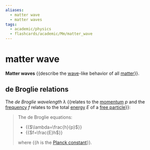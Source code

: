 ```yaml
---
aliases:
  - matter wave
  - matter waves
tags:
  - academic/physics
  - flashcards/academic/Mm/matter_wave
---
```


# matter wave

__Matter waves__ {{describe the [wave](wave.md)-like behavior of all [matter](matter.md)}}. <!--SR:!2023-05-27,13,270-->

## de Broglie relations

The _de Broglie wavelength_ $\lambda$ {{relates to the [momentum](momentum.md) $p$ and the [frequency](frequency.md) $f$ relates to the total [energy](energy.md) $E$ of a [free particle](free%20particle.md)}}: <!--SR:!2023-05-28,14,270-->

> The de Broglie equations:
>
> - {{$\lambda=\frac{h}{p}$}}
> - {{$f=\frac{E}h$}}
>
> where {{$h$ is the [Planck constant](Planck%20constant.md)}}. <!--SR:!2023-07-01,36,270!2023-05-30,16,270!2023-06-08,25,290-->
